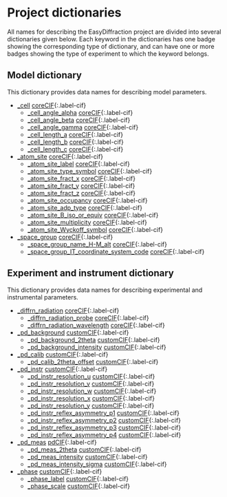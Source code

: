 [0]: #
[1]: https://www.iucr.org/resources/cif/dictionaries/cif_core
[2]: https://www.iucr.org/__data/iucr/cifdic_html/1/cif_pd.dic/index.html

# Project dictionaries

All names for describing the EasyDiffraction project are divided into several dictionaries given below. Each keyword in the dictionaries has one badge showing the corresponding type of dictionary, and can have one or more badges showing the type of experiment to which the keyword belongs.

## Model dictionary

This dictionary provides data names for describing model parameters.

* [\_cell](dictionaries/_cell.md) [coreCIF][1]{:.label-cif}
    * [\_cell_angle_alpha](dictionaries/_cell.md) [coreCIF][1]{:.label-cif}
    * [\_cell_angle_beta](dictionaries/_cell.md) [coreCIF][1]{:.label-cif}
    * [\_cell_angle_gamma](dictionaries/_cell.md) [coreCIF][1]{:.label-cif}
    * [\_cell_length_a](dictionaries/_cell.md) [coreCIF][1]{:.label-cif}
    * [\_cell_length_b](dictionaries/_cell.md) [coreCIF][1]{:.label-cif}
    * [\_cell_length_c](dictionaries/_cell.md) [coreCIF][1]{:.label-cif}
* [\_atom_site](dictionaries/_atom_site.md) [coreCIF][1]{:.label-cif}
    * [\_atom_site_label](dictionaries/_atom_site.md) [coreCIF][1]{:.label-cif}
    * [\_atom_site_type_symbol](dictionaries/_atom_site.md) [coreCIF][1]{:.label-cif}
    * [\_atom_site_fract_x](dictionaries/_atom_site.md) [coreCIF][1]{:.label-cif}
    * [\_atom_site_fract_y](dictionaries/_atom_site.md) [coreCIF][1]{:.label-cif}
    * [\_atom_site_fract_z](dictionaries/_atom_site.md) [coreCIF][1]{:.label-cif}
    * [\_atom_site_occupancy](dictionaries/_atom_site.md) [coreCIF][1]{:.label-cif}
    * [\_atom_site_adp_type](dictionaries/_atom_site.md) [coreCIF][1]{:.label-cif}
    * [\_atom_site_B_iso_or_equiv](dictionaries/_atom_site.md) [coreCIF][1]{:.label-cif}
    * [\_atom_site_multiplicity](dictionaries/_atom_site.md) [coreCIF][1]{:.label-cif}
    * [\_atom_site_Wyckoff_symbol](dictionaries/_atom_site.md) [coreCIF][1]{:.label-cif}
* [\_space_group](dictionaries/_space_group.md) [coreCIF][1]{:.label-cif}
    * [\_space_group_name_H-M_alt](dictionaries/_space_group.md) [coreCIF][1]{:.label-cif}
    * [\_space_group_IT_coordinate_system_code](dictionaries/_space_group.md) [coreCIF][1]{:.label-cif}

## Experiment and instrument dictionary

This dictionary provides data names for describing experimental and instrumental parameters.

* [\_diffrn_radiation](dictionaries/_diffrn_radiation.md) [coreCIF][1]{:.label-cif}
    * [\_diffrn_radiation_probe](dictionaries/_diffrn_radiation.md) [coreCIF][1]{:.label-cif}
    * [\_diffrn_radiation_wavelength](dictionaries/_diffrn_radiation.md) [coreCIF][1]{:.label-cif}
* [\_pd_background](dictionaries/_pd_background.md) [customCIF][0]{:.label-cif}
    * [\_pd_background_2theta](dictionaries/_pd_background.md) [customCIF][0]{:.label-cif}
    * [\_pd_background_intensity](dictionaries/_pd_background.md) [customCIF][0]{:.label-cif}
* [\_pd_calib](dictionaries/_pd_calib.md) [customCIF][0]{:.label-cif}
    * [\_pd_calib_2theta_offset](dictionaries/_pd_calib.md) [customCIF][0]{:.label-cif}
* [\_pd_instr](dictionaries/_pd_instr.md) [customCIF][0]{:.label-cif}
    * [\_pd_instr_resolution_u](dictionaries/_pd_instr.md) [customCIF][0]{:.label-cif}
    * [\_pd_instr_resolution_v](dictionaries/_pd_instr.md) [customCIF][0]{:.label-cif}
    * [\_pd_instr_resolution_w](dictionaries/_pd_instr.md) [customCIF][0]{:.label-cif}
    * [\_pd_instr_resolution_x](dictionaries/_pd_instr.md) [customCIF][0]{:.label-cif}
    * [\_pd_instr_resolution_y](dictionaries/_pd_instr.md) [customCIF][0]{:.label-cif}
    * [\_pd_instr_reflex_asymmetry_p1](dictionaries/_pd_instr.md) [customCIF][0]{:.label-cif}
    * [\_pd_instr_reflex_asymmetry_p2](dictionaries/_pd_instr.md) [customCIF][0]{:.label-cif}
    * [\_pd_instr_reflex_asymmetry_p3](dictionaries/_pd_instr.md) [customCIF][0]{:.label-cif}
    * [\_pd_instr_reflex_asymmetry_p4](dictionaries/_pd_instr.md) [customCIF][0]{:.label-cif}
* [\_pd_meas](dictionaries/_pd_meas.md) [pdCIF][2]{:.label-cif}
    * [\_pd_meas_2theta](dictionaries/_pd_meas.md) [customCIF][0]{:.label-cif}
    * [\_pd_meas_intensity](dictionaries/_pd_meas.md) [customCIF][0]{:.label-cif}
    * [\_pd_meas_intensity_sigma](dictionaries/_pd_meas.md) [customCIF][0]{:.label-cif}
* [\_phase](dictionaries/_phase.md) [customCIF][0]{:.label-cif}
    * [\_phase_label](dictionaries/_phase.md) [customCIF][0]{:.label-cif}
    * [\_phase_scale](dictionaries/_phase.md) [customCIF][0]{:.label-cif}
